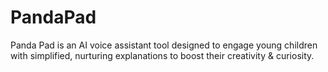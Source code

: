 # PandaPad
Panda Pad is an AI voice assistant tool designed to engage young children with simplified, nurturing explanations to boost their creativity &amp; curiosity.

